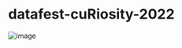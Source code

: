 # datafest-cuRiosity-2022

![image](https://user-images.githubusercontent.com/116153192/204997739-7024d19a-4876-4c64-83bd-987abea23c88.png)
